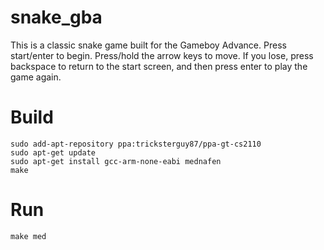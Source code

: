 snake_gba
=========
This is a classic snake game built for the Gameboy Advance.
Press start/enter to begin. 
Press/hold the arrow keys to move.
If you lose, press backspace to return to the start screen, and then press enter to play the game again.

# Build
    sudo add-apt-repository ppa:tricksterguy87/ppa-gt-cs2110
    sudo apt-get update
    sudo apt-get install gcc-arm-none-eabi mednafen
    make
# Run
    make med

